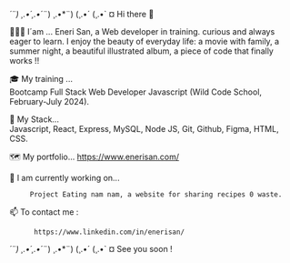 *´¨) 
¸.•´¸.•*´¨) ¸.•*¨) 
(¸.•´ (¸.•` ¤  Hi there 👋

👩🏼‍🦰  I´am ...
         Eneri San, a Web developer in training.
         curious and always eager to learn. I enjoy the beauty of everyday life: a movie with family, a summer night, a beautiful illustrated album, a piece of code that finally works !!

🎓 My training ...         
         Bootcamp Full Stack Web Developer Javascript (Wild Code School, February-July 2024).

🧰 My Stack...    
         Javascript, React, Express, MySQL, Node JS, Git, Github, Figma, HTML, CSS.

🗺️ My portfolio...
         https://www.enerisan.com/      

🚀 I am currently working on...

         Project Eating nam nam, a website for sharing recipes 0 waste. 
 
📫 To contact me :
         
          https://www.linkedin.com/in/enerisan/

*´¨) 
¸.•´¸.•*´¨) ¸.•*¨) 
(¸.•´ (¸.•` ¤ See you soon !
                                                                                          

